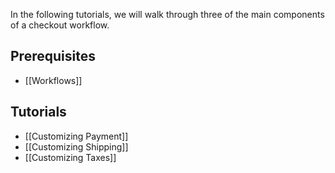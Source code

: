 In the following tutorials, we will walk through three of the main components of a checkout workflow.

## Prerequisites

- [[Workflows]]

## Tutorials

- [[Customizing Payment]]
- [[Customizing Shipping]]
- [[Customizing Taxes]]